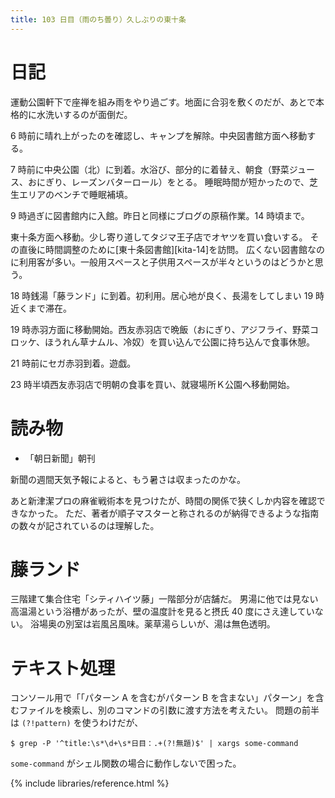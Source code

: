 ```yaml
---
title: 103 日目（雨のち曇り）久しぶりの東十条
---
```


# 日記

運動公園軒下で座禅を組み雨をやり過ごす。地面に合羽を敷くのだが、あとで本格的に水洗いするのが面倒だ。

6 時前に晴れ上がったのを確認し、キャンプを解除。中央図書館方面へ移動する。

7 時前に中央公園（北）に到着。水浴び、部分的に着替え、朝食（野菜ジュース、おにぎり、レーズンバターロール）をとる。
睡眠時間が短かったので、芝生エリアのベンチで睡眠補填。

9 時過ぎに図書館内に入館。昨日と同様にブログの原稿作業。14 時頃まで。

東十条方面へ移動。少し寄り道してタジマ王子店でオヤツを買い食いする。
その直後に時間調整のために[東十条図書館][kita-14]を訪問。
広くない図書館なのに利用客が多い。一般用スペースと子供用スペースが半々というのはどうかと思う。

18 時銭湯「藤ランド」に到着。初利用。居心地が良く、長湯をしてしまい 19 時近くまで滞在。

19 時赤羽方面に移動開始。西友赤羽店で晩飯（おにぎり、アジフライ、野菜コロッケ、ほうれん草ナムル、冷奴）を買い込んで公園に持ち込んで食事休憩。

21 時前にセガ赤羽到着。遊戯。

23 時半頃西友赤羽店で明朝の食事を買い、就寝場所Ｋ公園へ移動開始。

# 読み物

* 「朝日新聞」朝刊

新聞の週間天気予報によると、もう暑さは収まったのかな。

あと新津潔プロの麻雀戦術本を見つけたが、時間の関係で狭くしか内容を確認できなかった。
ただ、著者が順子マスターと称されるのが納得できるような指南の数々が記されているのは理解した。

# 藤ランド

三階建て集合住宅「シティハイツ藤」一階部分が店舗だ。
男湯に他では見ない高温湯という浴槽があったが、壁の温度計を見ると摂氏 40 度にさえ達していない。
浴場奥の別室は岩風呂風味。薬草湯らしいが、湯は無色透明。

# テキスト処理

コンソール用で「「パターン A を含むがパターン B を含まない」パターン」を含むファイルを検索し、別のコマンドの引数に渡す方法を考えたい。
問題の前半は `(?!pattern)` を使うわけだが、

```shell
$ grep -P '^title:\s*\d+\s*日目：.+(?!無題)$' | xargs some-command
```

`some-command` がシェル関数の場合に動作しないで困った。

{% include libraries/reference.html %}
